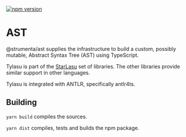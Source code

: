 [![npm version](https://badge.fury.io/js/%40strumenta%2Fast.svg)](https://badge.fury.io/js/%40strumenta%2Fast)

# AST

@strumenta/ast supplies the infrastructure to build a custom, possibly mutable, Abstract Syntax Tree (AST) using TypeScript.

Tylasu is part of the [StarLasu](https://github.com/Strumenta/StarLasu) set of libraries. The other libraries provide similar support in other languages.

Tylasu is integrated with ANTLR, specifically antlr4ts.

## Building

`yarn build` compiles the sources.

`yarn dist` compiles, tests and builds the npm package.
